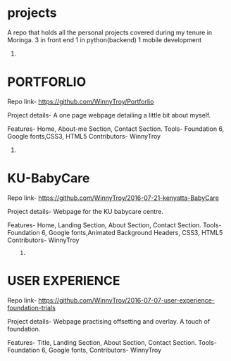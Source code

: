 # projects

A repo that holds all the personal projects covered during my tenure in Moringa.
3 in front end
1 in python(backend)
1 mobile development




1.

# PORTFORLIO
         

Repo link-
              https://github.com/WinnyTroy/Portforlio

Project details-
              A one page webpage detailing a little bit about myself.

Features-
          Home, About-me Section, Contact Section.
Tools-
        Foundation 6, Google fonts,CSS3, HTML5
Contributors-
        WinnyTroy


1.

# KU-BabyCare
         

Repo link-
              https://github.com/WinnyTroy/2016-07-21-kenyatta-BabyCare

Project details-
              Webpage for the KU babycare centre.

Features-
          Home, Landing Section, About Section, Contact Section.
Tools-
        Foundation 6, Google fonts,Animated Background Headers, CSS3, HTML5
Contributors-
        WinnyTroy
        
        
        
        1.

# USER EXPERIENCE
         

Repo link-
              https://github.com/WinnyTroy/2016-07-07-user-experience-foundation-trials

Project details-
              Webpage practising offsetting and overlay. A touch of foundation.

Features-
          Title, Landing Section, About Section, Contact Section.
Tools-
        Foundation 6, Google fonts,
Contributors-
        WinnyTroy
